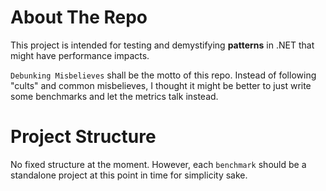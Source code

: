 # About The Repo

This project is intended for testing and demystifying **patterns** in .NET that might have performance impacts.

`Debunking Misbelieves` shall be the motto of this repo. Instead of following "cults" and common misbelieves, I thought it might be better to just write some benchmarks and let the metrics talk instead.

# Project Structure

No fixed structure at the moment. However, each `benchmark` should be a standalone project at this point in time for simplicity sake.
